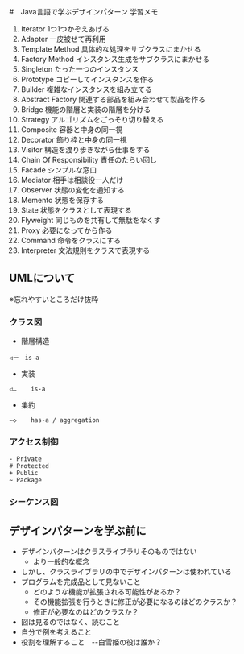 #　Java言語で学ぶデザインパターン 学習メモ

1. Iterator 1つ1つかぞえあげる
2. Adapter 一皮被せて再利用
3. Template Method 具体的な処理をサブクラスにまかせる
4. Factory Method インスタンス生成をサブクラスにまかせる
5. Singleton たった一つのインスタンス
6. Prototype コピーしてインスタンスを作る
7. Builder 複雑なインスタンスを組み立てる
8. Abstract Factory 関連する部品を組み合わせて製品を作る
9. Bridge 機能の階層と実装の階層を分ける
10. Strategy アルゴリズムをごっそり切り替える
11. Composite 容器と中身の同一視
12. Decorator 飾り枠と中身の同一視
13. Visitor 構造を渡り歩きながら仕事をする
14. Chain Of Responsibility 責任のたらい回し
15. Facade シンプルな窓口
16. Mediator 相手は相談役一人だけ
17. Observer 状態の変化を通知する
18. Memento 状態を保存する
19. State 状態をクラスとして表現する
20. Flyweight 同じものを共有して無駄をなくす
21. Proxy 必要になってから作る
22. Command 命令をクラスにする
23. Interpreter 文法規則をクラスで表現する


## UMLについて
※忘れやすいところだけ抜粋
### クラス図
- 階層構造
```
◁ー　is-a
```

- 実装
```
◁…    is-a
```

- 集約
```
←◇    has-a / aggregation
```

### アクセス制御

```
- Private
# Protected
+ Public
~ Package
```

### シーケンス図


## デザインパターンを学ぶ前に
- デザインパターンはクラスライブラリそのものではない
   - より一般的な概念
- しかし、クラスライブラリの中でデザインパターンは使われている
- プログラムを完成品として見ないこと
    - どのような機能が拡張される可能性があるか？
    - その機能拡張を行うときに修正が必要になるのはどのクラスか？
    - 修正が必要なのはどのクラスか？
- 図は見るのではなく、読むこと
- 自分で例を考えること
- 役割を理解すること　--白雪姫の役は誰か？



